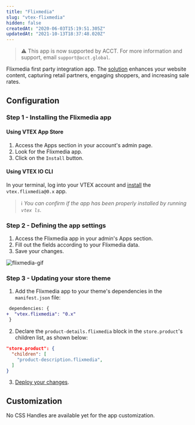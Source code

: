 ```yaml
---
title: "Flixmedia"
slug: "vtex-flixmedia"
hidden: false
createdAt: "2020-06-03T15:19:51.305Z"
updatedAt: "2021-10-13T18:37:48.020Z"
---
```

> ⚠️ This app is now supported by ACCT. For more information and support, email `support@acct.global`.

Flixmedia first party integration app. The [solution](https://flixmedia.eu/) enhances your website content, capturing retail partners, engaging shoppers, and increasing sale rates.

## Configuration

### Step 1 - Installing the Flixmedia app

#### Using VTEX App Store

1. Access the Apps section in your account's admin page.
2. Look for the Flixmedia app.
3. Click on the `Install` button.

#### Using VTEX IO CLI

In your terminal, log into your VTEX account and [install](https://developers.vtex.com/docs/guides/vtex-io-documentation-installing-an-app/) the `vtex.flixmedia@0.x` app.

> ℹ️ *You can confirm if the app has been properly installed by running `vtex ls`.*

### Step 2 - Defining the app settings

1. Access the Flixmedia app in your admin's Apps section.
2. Fill out the fields according to your Flixmedia data.
3. Save your changes.

![flixmedia-gif](https://cdn.jsdelivr.net/gh/vtexdocs/dev-portal-content@main/images/vtex-flixmedia-0.gif)

### Step 3 - Updating your store theme

1. Add the Flixmedia app to your theme's dependencies in the `manifest.json` file:

```diff
 dependencies: {
+  "vtex.flixmedia": "0.x"
 }
```

2. Declare the `product-details.flixmedia` block in the `store.product`'s children list, as shown below:

```json
"store.product": {
  "children": [
    "product-description.flixmedia",
  ]
}
```

3. [Deploy your changes](https://developers.vtex.com/docs/guides/vtex-io-documentation-making-your-theme-content-public).

## Customization

No CSS Handles are available yet for the app customization.
